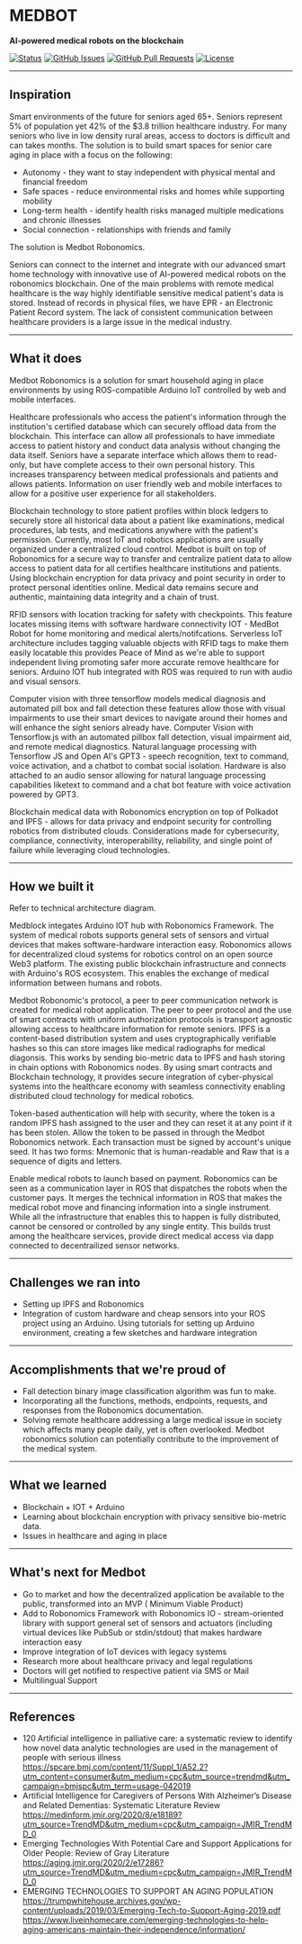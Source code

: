 # MEDBOT 

**AI-powered medical robots on the blockchain** 

<div>
  
  [![Status](https://img.shields.io/badge/status-active-success.svg)]()
  [![GitHub Issues](https://img.shields.io/github/issues/lucylow/medblock.svg)](https://github.com/lucylow/medblock/issues)
  [![GitHub Pull Requests](https://img.shields.io/github/issues-pr/lucylow/medblock.svg)](https://github.com/lucylow/medblock/pulls)
  [![License](https://img.shields.io/bower/l/bootstrap)]()

</div>


------

## Inspiration


Smart environments of the future for seniors aged 65+. Seniors represent 5% of population yet 42% of the $3.8 trillion healthcare industry. For many seniors who live in low density rural areas, access to doctors is difficult and can takes months. The solution is to build smart spaces for senior care aging in place with a focus on the following:

* Autonomy - they want to stay independent with physical mental and financial freedom 
* Safe spaces - reduce environmental risks and homes while supporting mobility 
* Long-term health - identify health risks managed multiple medications and chronic illnesses 
* Social connection - relationships with friends and family 

The solution is Medbot Robonomics. 

Seniors can connect to the internet and integrate with our advanced smart home technology with innovative use of AI-powered medical robots on the robonomics blockchain. One of the main problems with remote medical healthcare is the way highly identifiable sensitive medical patient's  data is stored. Instead of records in physical files, we have EPR - an Electronic Patient Record system. The lack of consistent communication between healthcare providers is a large issue in the medical industry. 


------

## What it does

Medbot Robonomics is a solution for smart household aging in place environments by using ROS-compatible Arduino IoT controlled by web and mobile interfaces.

Healthcare professionals who access the patient's information through the institution's certified database which can securely offload data from the blockchain. This interface can allow all professionals to have immediate access to patient history and conduct data analysis without changing the data itself. Seniors have a separate interface which allows them to read-only, but have complete access to their own personal history. This increases transparency between medical professionals and patients and allows patients. Information on user friendly web and mobile interfaces to allow for a positive user experience for all stakeholders.

Blockchain technology to store patient profiles within block ledgers to securely store all historical data about a patient like examinations, medical procedures, lab tests, and medications anywhere with the patient's permission. Currently, most IoT and robotics applications are usually organized under a centralized cloud control. Medbot is built on top of Robonomics for a secure way to transfer and centralize patient data to allow access to patient data for all certifies healthcare institutions and patients. Using blockchain encryption for data privacy and point security in order to protect personal identities online. Medical data remains secure and authentic, maintaining data integrity and a chain of trust.


RFID sensors with location tracking for safety with checkpoints. This feature locates missing items with software hardware connectivity IOT - MedBot Robot for home monitoring and medical alerts/notifcations. Serverless IoT architecture includes tagging valuable objects with RFID tags to make them easily locatable this provides Peace of Mind as we're able to support independent living promoting safer more accurate remove healthcare for seniors. Arduino IOT hub integrated with ROS was required to run with audio and visual sensors. 

Computer vision with three tensorflow models medical diagnosis and automated pill box and fall detection these features allow those with visual impairments to use their smart devices to navigate around their homes and will enhance the sight seniors already have. Computer Vision with Tensorflow.js with an automated pillbox fall detection, visual impairment aid, and remote medical diagnostics. Natural language processing with Tensorflow JS and Open AI's GPT3 - speech recognition, text to command, voice activation, and a chatbot to combat social isolation. Hardware is also attached to an audio sensor allowing for natural language processing capabilities liketext to command and a chat bot feature with voice activation powered by GPT3.


Blockchain medical data with Robonomics encryption on top of Polkadot and IPFS - allows for data privacy and endpoint security for controlling robotics from distributed clouds. Considerations made for cybersecurity, compliance, connectivity, interoperability, reliability, and single point of failure while leveraging cloud technologies.



------

## How we built it

Refer to technical architecture diagram.

Medblock integates Arduino IOT hub with Robonomics Framework. The system of medical robots supports general sets of sensors and virtual devices that makes software-hardware interaction easy. Robonomics allows for decentralized cloud systems for robotics control on an open source Web3 platform. The existing public blockchain infrastructure and connects with Arduino's ROS ecosystem. This enables the exchange of medical information between humans and robots. 


Medbot Robonomic's protocol, a peer to peer communication network is created for medical robot application. The peer to peer protocol and the use of smart contracts with uniform authorization protocols is transport agnostic allowing access to healthcare information for remote seniors. IPFS is a content-based distribution system and uses cryptographically verifiable hashes so this can store images like medical radiographs for medical diagonsis. This works by sending bio-metric data to IPFS and hash storing in chain options with Robonomics nodes. By using smart contracts and Blockchain technology, it provides secure integration of cyber-physical systems into the healthcare economy with seamless connectivity enabling distributed cloud technology for medical robotics.


Token-based authentication will help with security, where the token is a random IPFS hash assigned to the user and they can reset it at any point if it has been stolen. Allow the token to be passed in through the Medbot Robonomics network. Each transaction must be signed by account's unique seed. It has two forms: Mnemonic that is human-readable and Raw that is a sequence of digits and letters. 


Enable medical robots to launch based on payment. Robonomics can be seen as a communication layer in ROS that dispatches the robots when the customer pays. It merges the technical information in ROS that makes the medical robot move and financing information into a single instrument. While all the infrastructure that enables this to happen is fully distributed, cannot be censored or controlled by any single entity. This builds trust among the healthcare services, provide direct medical access via dapp connected to decentrailized sensor networks. 

------

## Challenges we ran into
* Setting up IPFS and Robonomics
* Integration of custom hardware and cheap sensors into your ROS project using an Arduino. Using tutorials for setting up Arduino environment, creating a few sketches and hardware integration

------

## Accomplishments that we're proud of
* Fall detection binary image classification algorithm was fun to make.
* Incorporating all the functions, methods, endpoints, requests, and responses from the Robonomics documentation. 
* Solving remote healthcare addressing a large medical issue in society which affects many people daily, yet is often overlooked. Medbot robonomics solution can potentially contribute to the improvement of the medical system.


------

## What we learned
* Blockchain + IOT + Arduino
* Learning about blockchain encryption with privacy sensitive bio-metric data.
* Issues in healthcare and aging in place 



------


## What's next for Medbot
* Go to market and how the decentralized application be available to the public, transformed into an MVP ( Minimum Viable Product)
* Add to Robonomics Framework with Robonomics IO - stream-oriented library with support general set of sensors and actuators (including virtual devices like PubSub or stdin/stdout) that makes hardware interaction easy
* Improve integration of IoT devices with legacy systems
* Research more about healthcare privacy and legal regulations
* Doctors will get notified to respective patient via SMS or Mail 
* Multilingual Support

---

## References

* 120 Artificial intelligence in palliative care: a systematic review to identify how novel data analytic technologies are used in the management of people with serious illness https://spcare.bmj.com/content/11/Suppl_1/A52.2?utm_content=consumer&utm_medium=cpc&utm_source=trendmd&utm_campaign=bmjspc&utm_term=usage-042019
* Artificial Intelligence for Caregivers of Persons With Alzheimer’s Disease and Related Dementias: Systematic Literature Review https://medinform.jmir.org/2020/8/e18189?utm_source=TrendMD&utm_medium=cpc&utm_campaign=JMIR_TrendMD_0
* Emerging Technologies With Potential Care and Support Applications for Older People: Review of Gray Literature https://aging.jmir.org/2020/2/e17286?utm_source=TrendMD&utm_medium=cpc&utm_campaign=JMIR_TrendMD_0
* EMERGING TECHNOLOGIES TO SUPPORT AN AGING POPULATION https://trumpwhitehouse.archives.gov/wp-content/uploads/2019/03/Emerging-Tech-to-Support-Aging-2019.pdf
https://www.liveinhomecare.com/emerging-technologies-to-help-aging-americans-maintain-their-independence/information/





